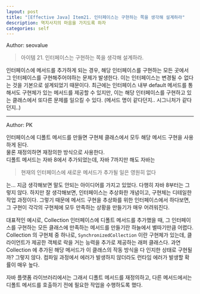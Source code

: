```yaml
---
layout: post
title: "[Effective Java] Item21. 인터페이스는 구현하는 쪽을 생각해 설계하라"
description: 역지사지의 마음을 가지도록 하자
categories: self
---
```


Author: seovalue

> 아이템 21. 인터페이스는 구현하는 쪽을 생각해 설계하라.

인터페이스에 메서드를 추가하게 되는 경우, 해당 인터페이스를 구현하는 모든 곳에서 그 인터페이스를 구현해주어야하는 문제가 발생한다. 이는 인터페이스는 변경될 수 없다는 것을 기본으로 설계되었기 때문이다. 최근에는 인터페이스 내부 default 메서드를 통해서도 구현체가 있는 메서드를 제공할 수 있지만, 이는 해당 인터페이스를 구현하고 있는 클래스에서 또다른 문제를 일으킬 수 있다. (메서드 명이 같다던지.. 시그니처가 같다던지..) 

-----

Author: PK

인터페이스에 디폴트 메서드를 만들면 구현체 클래스에서 모두 해당 메서드 구현을 사용하게 된다.<br>
물론 재정의하면 재정의한 방식으로 사용한다.<br>
디폴트 메서드는 자바 8에서 추가되었는데, 자바 7까지만 해도 자바는 
> 현재의 인터페이스에 새로운 메서드가 추가될 일은 영원히 없다

는... 지금 생각해보면 말도 안되는 아이디어를 가지고 있었다. 다행히 자바 8부터는 그렇지 않다.
하지만 잘 생각해보면, 인터페이스는 추상화한 개념이고, 구현체는 디테일한 작업 과정이다.
그렇기 때문에 메서드 구현을 추상화를 위한 인터페이스에서 하다보면, 그 구현이 각각의 구현체에
모두 만족하는 상황을 만들기가 매우 어려워진다.<br>

대표적인 예시로, Collection 인터페이스에 디폴트 메서드를 추가했을 때, 그 인터페이스를 구현하는
모든 클래스에 만족하는 메서드를 만들기란 하늘에서 별따기만큼 어렵다. Collection 의 구현체 중 하나로,
`SynchronizedCollection` 이란 구현체가 있는데, 클라이언트가 제공한 객체로 락을 거는 능력을 추가로 제공하는 래퍼 클래스다. 과연 Collection 에 추가된 해당 메서드가 이 클래스의 작동 방식을 다 인지한 상태로 구현될까? 그렇지 않다. 컴파일 과정에서 에러가 발생하지 않더라도 런타임 에러가 발생할 확률이 매우 높다.<br>

자바 플랫폼 라이브러리에서는 그래서 디폴트 메서드를 재정의하고, 다른 메서드에서는 디폴트 메서드를 호출하기 전에 필요한 작업을 수행하도록 했다.<br>

